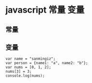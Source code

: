 # javascript 常量 变量

## 常量

## 变量

```
var name = "sanmingiz";
var person = {name1: "a", name2: "b"};
var nums = [0, 1, 2];
nums[3] = 3;
console.log(nums);
```